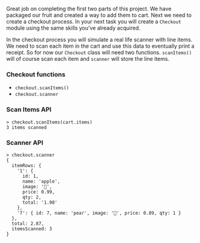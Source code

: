 Great job on completing the first two parts of this project. We have packaged our fruit and created a way to add them to cart. Next we need to create a 
checkout process. In your next task you will create a `Checkout` module using
the same skills you've already acquired.

In the checkout process you will simulate a real life scanner with line items.
We need to scan each item in the cart and use this data to eventually print a receipt. So for now our `Checkout` class will need two functions. `scanItems()` will of course scan each item and `scanner` will store the line items. 

### Checkout functions
* `checkout.scanItems()`
* `checkout.scanner`

### Scan Items API
```
> checkout.scanItems(cart.items)
3 items scanned
```

### Scanner API
```
> checkout.scanner
{
  itemRows: {
    '1': {
      id: 1,
      name: 'apple',
      image: '🍎',
      price: 0.99,
      qty: 2,
      total: '1.98'
    },
    '7': { id: 7, name: 'pear', image: '🍐', price: 0.89, qty: 1 }
  },
  total: 2.87,
  itemsScanned: 3
}
```
